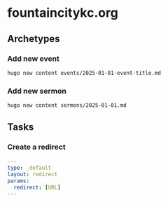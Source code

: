 # fountaincitykc.org

## Archetypes

### Add new event

```bash
hugo new content events/2025-01-01-event-title.md
```

### Add new sermon

```bash
hugo new content sermons/2025-01-01.md
```

## Tasks

### Create a redirect

```yaml
---
type: _default
layout: redirect
params:
  redirect: [URL]
---
```
